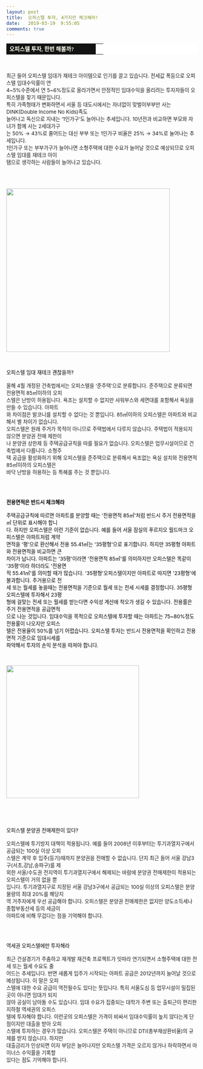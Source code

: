 ```yaml
---
layout: post
title:  오피스텔 투자, 4가지만 체크해라!
date:   2019-03-19  9:55:05
comments: true
---
```




<table width="99%" bgcolor="#ffffff" cellspacing="1" cellpadding="2"><tbody><tr><td width="220" bgcolor="#141313" style-="border-bottom:#141313 1px solid; border-left:#141313 1px solid; border-top:#141313 1px solid; &#13;&#10;border-right:#141313 1px solid"><span style="color: rgb(0, 0, 0); font-family: 맑은 고딕, dotum, verdana; font-size: 11pt;"><strong><span syle="font-size:11pt"><font color="#fffff0">오피스텔 투자, 한번 해볼까?</font></span></strong></span></td><td style="border-width: 0px 0px 1px; border-style: solid; border-color: rgb(255, 255, 255) rgb(255, 255, 255) rgb(20, 19, 19);"><span style="font-size: 11pt;"><font color="#000000">&nbsp;</font></span></td></tr></tbody></table><p><span style="font-size: 10pt;">﻿</span><br></p>
<p><span style="font-size: 10pt;">﻿최근 들어 오피스텔 임대가 재테크 아이템으로 인기를 끌고 있습니다. 전세값 폭등으로 오피스텔 임대수익률이 연&nbsp; <br>4~5%수준에서 연 5~6%정도로 올라가면서 안정적인 임대수익을 올리려는 투자자들이 오피스텔을 찾기 때문입니다.<br>특히 가족형태가 변화하면서 서울 등 대도시에서는 자녀없이 맞벌이부부만 사는 DINK(Double Income No Kids)족도 <br> 늘어나고 독신으로 지내는 ‘1인가구’도 늘어나는 추세입니다. 10년전과 비교하면 부모와 자녀가 함께 사는 2세대가구<br> 는 50% → 43%로 줄어드는 대신 부부 또는 1인가구 비율은 25% → 34%로 눌어나는 추세입니다.<br>1인가구 또는 부부가구가 늘어나면 소형주택에 대한 수요가 늘어날 것으로 예상되므로 오피스텔 임대를 재테크 아이<br> 템으로 생각하는 사람들이 늘어나고 있습니다.<br><br></span></p>
<p><font size="2">﻿</font></p>
<p><span style="font-size: 10pt;"><span data-url="https://t1.daumcdn.net/cfile/tistory/176350054CE38BEA71?download" data-lightbox="lightbox"><img width="431" height="144" style="height: auto; cursor: pointer; max-width: 100%;" alt="" src="https://t1.daumcdn.net/cfile/tistory/176350054CE38BEA71" filename="오피1.jpg" filemime="image/jpeg"></span><br></span></p><p><span style="font-size:10pt;"><font color="#000000"><br></font></span></p>
<p><span style="font-size:10pt;"><font color="#000000">오피스텔 임대 재테크 괜찮을까?</font><br><br>올해 4월 개정된 건축법에서는 오피스텔을 ‘준주택’으로 분류합니다. 준주택으로 분류되면 전용면적 85㎡이하의 오피<br> 스텔은 난방이 허용됩니다. 욕조는 설치할 수 없지만 샤워부스와 세면대를 포함해서 욕실을 만들 수 있습니다. 아파트<br> 와 차이점은 발코니를 설치할 수 없다는 것 뿐입니다. 85㎡이하의 오피스텔은 아파트와 비교해서 별 차이가 없습니다.<br>오피스텔은 원래 주거가 목적이 아니므로 주택법에서 다루지 않습니다. 주택법이 적용되지 않으면 분양권 전매 제한이<br> 나 분양권 상한제 등 주택공급규칙을 따를 필요가 없습니다. 오피스텔은 업무시설이므로 건축법에서 다룹니다. 소형주<br> 택 공급을 활성화하기 위해 오피스텔을 준주택으로 분류해서 욕조없는 욕실 설치와 전용면적 85㎡이하의 오피스텔은 <br> 바닥 난방을 허용하는 등 특혜를 주는 것 뿐입니다.<br><br></span></p>
<p><font size="2"><br></font></p>
<p><span style="font-size:10pt;"><strong><font color="#e31600"><font color="#000000">전용면적은 반드시 체크해라</font><br></font></strong><br><font color="#000000">주택공급규칙에 따르면 아파트를 분양할 때는 '전용면적 85㎡'처럼 반드시 주거 전용면적을 ㎡ 단위로 표시해야 합니<br> 다. 하지만 오피스텔은 이런 기준이 없습니다. 예를 들어 서울 잠실의 푸르지오 월드마크 오피스텔은 아파트처럼 계약 <br> 면적을 '평'으로 환산해서 전용 55.41㎡는 '35평형'으로 표기합니다. 하지만 35평형 아파트와 전용면적을 비교하면 큰 <br> 차이가 납니다. 아파트는 '35평'이라면 '전용면적 85㎡'를 의미하지만 오피스텔은 똑같이 '35평'이라 하더라도 '전용면<br> 적 55.41㎡'를 의미할 때가 많습니다. '35평형'오피스텔이지만 아파트로 따지면 '23평형'에 불과합니다. 주거용으로 전<br> 세 또는 월세를 놓을때는 전용면적을 기준으로 월세 또는 전세 시세를 결정합니다. 35평형 오피스텔에 투자해서 23평<br> 형에 걸맞는 전세 또는 월세를 받는다면 수익성 계산에 착오가 생길 수 있습니다. 전용률은 주거 전용면적을 공급면적<br> 으로 나눈 것입니다. 임대수익을 목적으로 오피스텔에 투자할 때는 아파트는 75~80%정도 전용률이 나오지만 오피스<br> 텔은 전용율이 50%를 넘기 어렵습니다. 오피스텔 투자는 반드시 전용면적을 확인하고 전용면적 기준으로 임대시세를 <br> 파악해서 투자의 손익 분석을 따져야 합니다.<br></font></span></p><span style="font-size:10pt;"><span data-url="https://t1.daumcdn.net/cfile/tistory/186350054CE38BEA72?download" data-lightbox="lightbox"></span></span><span style="font-size:10pt;"><span data-url="https://t1.daumcdn.net/cfile/tistory/186350054CE38BEA72?download" data-lightbox="lightbox"><font color="#000000"><br></font></span></span>
<p><span style="font-size:10pt;"><span data-url="https://t1.daumcdn.net/cfile/tistory/186350054CE38BEA72?download" data-lightbox="lightbox"><font color="#000000"><img width="350" height="122" style="height: auto; cursor: pointer; max-width: 100%;" alt="" src="https://t1.daumcdn.net/cfile/tistory/186350054CE38BEA72" filename="오피2.jpg" filemime="image/jpeg"></font></span><br></span></p>
<p><br></p>
<p><font size="2"><br></font></p>
<p><span style="font-size:10pt;"><font color="#000000">오피스텔 분양권 전매제한이 있다?</font><br><br>오피스텔에 투기방지 대책이 적용됩니다. 예를 들어 2008년 이후부터는 투기과열지구에서 공급되는 100실 이상 오피<br> 스텔은 계약 후 입주(등기)때까지 분양권을 전매할 수 없습니다. 단지 최근 들어 서울 강남3구(서초,강남,송파구)를 제<br> 외한 서울/수도권 전지역이 투기과열지구에서 해제되는 바람에 분양권 전매제한이 적용되는 오피스텔이 거의 없을 뿐<br> 입니다. 투기과열지구로 지정된 서울 강남3구에서 공급되는 100실 이상의 오피스텔은 분양물량의 최대 20%를 해당지<br> 역 거주자에게 우선 공급해야 합니다. 오피스텔은 분양권 전매제한은 없지만 양도소득세나 종합부동산세 등의 세금이 <br> 아파트에 비해 무겁다는 점을 기억해야 합니다.<br></span></p>
<p><font size="2"><br></font></p>
<p><span style="font-size:10pt;"><br><font color="#000000">역세권 오피스텔에만 투자해라</font><br><br>최근 건설경기가 주춤하고 재개발 재건축 프로젝트가 잇따라 연기되면서 소형주택에 대한 전세 또는 월세 수요도 줄<br> 어드는 추세입니다. 반면 새롭게 입주가 시작되는 아파트 공급은 2012년까지 늘어날 것으로 예상됩니다. 이 말은 오피<br> 스텔에 대한 수요 공급이 역전될수도 있다는 뜻입니다. 특히 서울도심 등 업무시설이 밀집된 곳이 아니면 임대가 되지<br> 않아 공실이 남아돌 수도 있습니다. 임대 수요가 집중되는 대학가 주변 또는 출퇴근이 편리한 지하철 역세권의 오피스<br> 텔에 투자해야 합니다. 이런곳의 오피스텔은 가격이 비싸서 임대수익률이 높지 않다는게 단점이지만 대출을 받아 오피<br> 스텔에 투자하는 경우가 많습니다. 오피스텔은 주택이 아니므로 DTI(총부채상환비율)의 규제를 받지 않습니다. 하지만<br> 대출금리가 인상되면 이자 부담은 늘어나지만 오피스텔 가격은 오르지 않거나 하락하면서 마이너스 수익률을 기록할 <br> 있다는 점도 기억해야 합니다.</span></p>